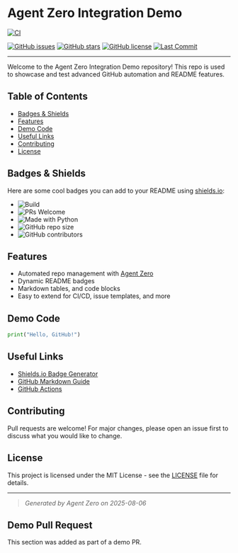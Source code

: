 # Agent Zero Integration Demo
[![CI](https://github.com/TMHSDigital/agent-zero-integration-demo/actions/workflows/ci.yml/badge.svg)](https://github.com/TMHSDigital/agent-zero-integration-demo/actions)

[![GitHub issues](https://img.shields.io/github/issues/TMHSDigital/agent-zero-integration-demo?style=flat-square)](https://github.com/TMHSDigital/agent-zero-integration-demo/issues)
[![GitHub stars](https://img.shields.io/github/stars/TMHSDigital/agent-zero-integration-demo?style=flat-square)](https://github.com/TMHSDigital/agent-zero-integration-demo/stargazers)
[![GitHub license](https://img.shields.io/github/license/TMHSDigital/agent-zero-integration-demo?style=flat-square)](https://github.com/TMHSDigital/agent-zero-integration-demo/blob/main/LICENSE)
[![Last Commit](https://img.shields.io/github/last-commit/TMHSDigital/agent-zero-integration-demo?style=flat-square)](https://github.com/TMHSDigital/agent-zero-integration-demo/commits/main)

---

Welcome to the Agent Zero Integration Demo repository! This repo is used to showcase and test advanced GitHub automation and README features.

## Table of Contents
- [Badges & Shields](#badges--shields)
- [Features](#features)
- [Demo Code](#demo-code)
- [Useful Links](#useful-links)
- [Contributing](#contributing)
- [License](#license)

## Badges & Shields
Here are some cool badges you can add to your README using [shields.io](https://shields.io):

- ![Build](https://img.shields.io/badge/build-passing-brightgreen?style=flat-square)
- ![PRs Welcome](https://img.shields.io/badge/PRs-welcome-blue?style=flat-square)
- ![Made with Python](https://img.shields.io/badge/Made%20with-Python-blue?style=flat-square&logo=python)
- ![GitHub repo size](https://img.shields.io/github/repo-size/TMHSDigital/agent-zero-integration-demo?style=flat-square)
- ![GitHub contributors](https://img.shields.io/github/contributors/TMHSDigital/agent-zero-integration-demo?style=flat-square)

## Features
- Automated repo management with [Agent Zero](https://github.com/TMHSDigital/Agent_Zero_TMHS)
- Dynamic README badges
- Markdown tables, and code blocks
- Easy to extend for CI/CD, issue templates, and more

## Demo Code
```python
print("Hello, GitHub!")
```

## Useful Links
- [Shields.io Badge Generator](https://shields.io/)
- [GitHub Markdown Guide](https://guides.github.com/features/mastering-markdown/)
- [GitHub Actions](https://github.com/features/actions)

## Contributing
Pull requests are welcome! For major changes, please open an issue first to discuss what you would like to change.

## License
This project is licensed under the MIT License - see the [LICENSE](LICENSE) file for details.

---

> _Generated by Agent Zero on 2025-08-06_


## Demo Pull Request
This section was added as part of a demo PR.